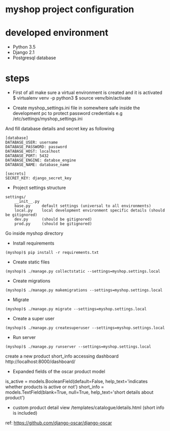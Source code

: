 # myshop project configuration

# developed environment
- Python 3.5
- Django 2.1
- Postgresql database


# steps

- First of all make sure a virtual environment is created and it is activated
$ virtualenv venv -p python3
$ source venv/bin/activate

- Create myshop_settings.ini file in somewhere safe inside the development pc to protect password credentials
e.g /etc/settings/myshop_settings.ini

And fill database details and secret key as following

```
[database]
DATABASE_USER: username
DATABASE_PASSWORD: password
DATABASE_HOST: localhost
DATABASE_PORT: 5432
DATABASE_ENGINE: databse_engine
DATABASE_NAME: database_name

[secrets]
SECRET_KEY: django_secret_key
```

- Project settings structure

```
settings/
	__init__.py
	base.py     default settings (universal to all environments)
	local.py    local development environment specific details (should be gitignored)
	dev.py      (should be gitignored)
	prod.py     (should be gitignored)
```

Go inside myshop directory

- Install requirements
```
(myshop)$ pip install -r requirements.txt
```

- Create static files
```
(myshop)$ ./manage.py collectstatic --settings=myshop.settings.local
```

- Create migrations
```
(myshop)$ ./manage.py makemigrations --settings=myshop.settings.local
```

- Migrate
```
(myshop)$ ./manage.py migrate --settings=myshop.settings.local
```

- Create a super user
```
(myshop)$ ./manage.py createsuperuser --settings=myshop.settings.local
```

- Run server
```
(myshop)$ ./manage.py runserver --settings=myshop.settings.local
```

create a new product short_info accessing dashboard
http://localhost:8000/dashboard/


- Expanded fields of the oscar product model

is_active = models.BooleanField(default=False, help_text='indicates whether products is active or not')
short_info = models.TextField(blank=True, null=True, help_text='short details about product')

- custom product detail view
/templates/catalogue/details.html (short info is included)



ref:
https://github.com/django-oscar/django-oscar






